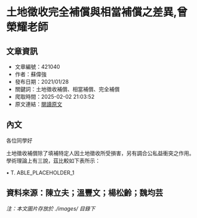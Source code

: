 # 土地徵收完全補償與相當補償之差異,曾榮耀老師

## 文章資訊
- 文章編號：421040
- 作者：蘇偉強
- 發布日期：2021/01/28
- 關鍵詞：土地徵收補償、相當補償、完全補償
- 爬取時間：2025-02-02 21:03:52
- 原文連結：[閱讀原文](https://real-estate.get.com.tw/Columns/detail.aspx?no=421040)

## 內文
各位同學好

土地徵收補償除了填補特定人因土地徵收所受損害，另有調合公私益衝突之作用。學術理論上有三說，茲比較如下表所示：

• T. ABLE_PLACEHOLDER_1

資料來源：陳立夫；溫豐文；楊松齡；魏均芸
---
*注：本文圖片存放於 ./images/ 目錄下*
